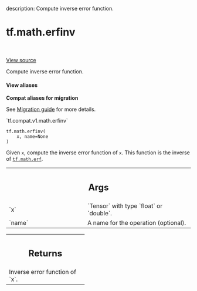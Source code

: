 description: Compute inverse error function.

<div itemscope itemtype="http://developers.google.com/ReferenceObject">
<meta itemprop="name" content="tf.math.erfinv" />
<meta itemprop="path" content="Stable" />
</div>

# tf.math.erfinv

<!-- Insert buttons and diff -->

<table class="tfo-notebook-buttons tfo-api nocontent" align="left">

</table>

<a target="_blank" class="external" href="/code/stable/tensorflow/python/ops/math_ops.py">View source</a>



Compute inverse error function.

<section class="expandable">
  <h4 class="showalways">View aliases</h4>
  <p>
<b>Compat aliases for migration</b>
<p>See
<a href="https://www.tensorflow.org/guide/migrate">Migration guide</a> for
more details.</p>
<p>`tf.compat.v1.math.erfinv`</p>
</p>
</section>

<pre class="devsite-click-to-copy prettyprint lang-py tfo-signature-link">
<code>tf.math.erfinv(
    x, name=None
)
</code></pre>



<!-- Placeholder for "Used in" -->

Given `x`, compute the inverse error function of `x`. This function
is the inverse of <a href="../../tf/math/erf.md"><code>tf.math.erf</code></a>.

<!-- Tabular view -->
 <table class="responsive fixed orange">
<colgroup><col width="214px"><col></colgroup>
<tr><th colspan="2"><h2 class="add-link">Args</h2></th></tr>

<tr>
<td>
`x`
</td>
<td>
`Tensor` with type `float` or `double`.
</td>
</tr><tr>
<td>
`name`
</td>
<td>
A name for the operation (optional).
</td>
</tr>
</table>



<!-- Tabular view -->
 <table class="responsive fixed orange">
<colgroup><col width="214px"><col></colgroup>
<tr><th colspan="2"><h2 class="add-link">Returns</h2></th></tr>
<tr class="alt">
<td colspan="2">
Inverse error function of `x`.
</td>
</tr>

</table>

